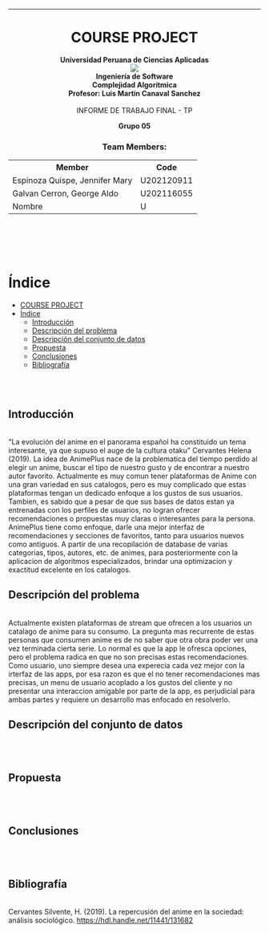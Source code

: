 <hr>

# <center>COURSE PROJECT</center>

<p align="center">
    <strong>Universidad Peruana de Ciencias Aplicadas</strong><br>
    <img src="https://upload.wikimedia.org/wikipedia/commons/f/fc/UPC_logo_transparente.png"></img><br>
    <strong>Ingeniería de Software </strong><br>
    <strong>Complejidad Algorítmica</strong><br>
    <strong>Profesor: Luis Martin Canaval Sanchez</strong><br>
    <br>INFORME DE TRABAJO FINAL - TP
</p>

<p align="center">
    <strong>Grupo 05</strong><br>
</p>

<div style="text-align:center;">
    <h3>Team Members:</h3>
    <table align="center">
        <tr>
            <th style="text-align:center;">Member</th>
            <th style="text-align:center;">Code</th>
        </tr>
        <tr>
            <td>Espinoza Quispe, Jennifer Mary</td>
            <td>U202120911</td>
        </tr>
        <tr>
            <td>Galvan Cerron, George Aldo</td>
            <td>U202116055</td>
        </tr>
        <tr>
            <td>Nombre</td>
            <td>U</td>
        </tr>
    </table>
</div>
<br>

<br><br>
# Índice

- [COURSE PROJECT](#course-project)
- [Índice](#índice)
  - [Introducción](#introducción)
  - [Descripción del problema](#descripción-del-problema)
  - [Descripción del conjunto de datos](#descripción-del-conjunto-de-datos)
  - [Propuesta](#propuesta)
  - [Conclusiones](#conclusiones)
  - [Bibliografía](#bibliografía)

<br><br>

## Introducción

<br>"La evolución del anime en el panorama español ha constituido un tema interesante, ya que supuso el auge de la cultura otaku" Cervantes Helena (2019). La idea de AnimePlus nace de la problematica del tiempo perdido al elegir un anime, buscar el tipo de nuestro gusto y de encontrar a nuestro autor favorito. Actualmente es muy comun tener plataformas de
Anime con una gran variedad en sus catalogos, pero es muy complicado que estas plataformas tengan un dedicado enfoque a los gustos de sus usuarios. Tambien, es sabido que a pesar de que sus bases de datos estan ya
entrenadas con los perfiles de usuarios, no logran ofrecer recomendaciones o propuestas muy claras o interesantes para la persona. AnimePlus tiene como enfoque, darle una mejor interfaz de recomendaciones y
secciones de favoritos, tanto para usuarios nuevos como antiguos. A partir de una recopilación de database de varias categorias, tipos, autores, etc. de animes, para posteriormente con la aplicacion de algoritmos
especializados, brindar una optimizacion y exactitud excelente en los catalogos. <br>

## Descripción del problema

<br>Actualmente existen plataformas de stream que ofrecen a los usuarios un catalago de anime para su consumo. La pregunta mas recurrente de estas personas que consumen anime es de no saber que otra obra poder ver una vez terminada cierta serie. Lo normal es que la app le ofresca opciones, pero el problema radica en que no son precisas estas recomendaciones. Como usuario, uno siempre desea una experecia cada vez mejor con la irterfaz de las apps, por esa razon es que el no tener recomendaciones mas precisas, un menu de usuario acoplado a los gustos del cliente y no presentar una interaccion amigable por parte de la app, es perjudicial para ambas partes y requiere un desarrollo mas enfocado en resolverlo. <br>

## Descripción del conjunto de datos

<br><br>

## Propuesta

<br><br>

## Conclusiones

<br><br>

## Bibliografía

<br>Cervantes Silvente, H. (2019). La repercusión del anime en la sociedad: análisis sociológico. https://hdl.handle.net/11441/131682<br>
